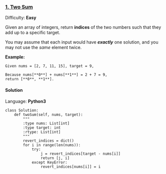 ### [1\. Two Sum](https://leetcode.com/problems/two-sum/description/)

Difficulty: **Easy**



Given an array of integers, return **indices** of the two numbers such that they add up to a specific target.

You may assume that each input would have **_exactly_** one solution, and you may not use the _same_ element twice.

**Example:**

```
Given nums = [2, 7, 11, 15], target = 9,

Because nums[**0**] + nums[**1**] = 2 + 7 = 9,
return [**0**, **1**].
```



#### Solution

Language: **Python3**

```python3
class Solution:
    def twoSum(self, nums, target):
        """
        :type nums: List[int]
        :type target: int
        :rtype: List[int]
        """
        revert_indices = dict()
        for i in range(len(nums)):
            try:
                j = revert_indices[target - nums[i]]
                return [j, i]
            except KeyError:
                revert_indices[nums[i]] = i
```